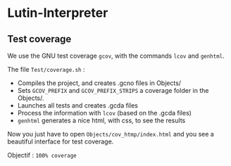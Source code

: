 # Lutin-Interpreter

## Test coverage

We use the GNU test coverage `gcov`, with the commands `lcov` and `genhtml`.

The file `Test/coverage.sh` :
* Compiles the project, and creates .gcno files in Objects/
* Sets `GCOV_PREFIX` and `GCOV_PREFIX_STRIPS` a coverage folder in the Objects/.
* Launches all tests and creates .gcda files
* Process the information with `lcov` (based on the .gcda files)
* `genhtml` generates a nice html, with css, to see the results

Now you just have to open `Objects/cov_htmp/index.html` and you see a beautiful interface for test coverage.

Objectif : `100% coverage`
